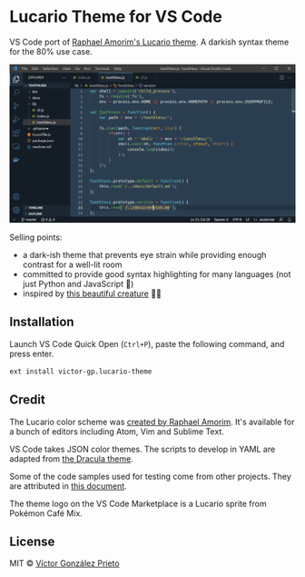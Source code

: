 # Lucario Theme for VS Code

VS Code port of [Raphael Amorim's Lucario theme](https://github.com/raphamorim/lucario). A darkish syntax theme for the 80% use case.

![A VS Code window showing how pretty Lucario Theme looks.](./assets/preview.png)

Selling points:

- a dark-ish theme that prevents eye strain while providing enough contrast for a well-lit room
- committed to provide good syntax highlighting for many languages (not just Python and JavaScript 🙊)
- inspired by [this beautiful creature](https://bulbapedia.bulbagarden.net/wiki/Lucario_(Pok%C3%A9mon)#firstHeading) 🖤💙

## Installation

Launch VS Code Quick Open (`Ctrl+P`), paste the following command, and press enter.

```txt
ext install victor-gp.lucario-theme
```

## Credit

The Lucario color scheme was [created by Raphael Amorim](https://github.com/raphamorim/lucario). It's available for a bunch of editors including Atom, Vim and Sublime Text.

VS Code takes JSON color themes. The scripts to develop in YAML are adapted from [the Dracula theme](https://github.com/dracula/visual-studio-code).

Some of the code samples used for testing come from other projects. They are attributed in [this document](./samples/_attribution.md).

The theme logo on the VS Code Marketplace is a Lucario sprite from Pokémon Café Mix.

## License

MIT © [Víctor González Prieto](https://github.com/victor-gp)
